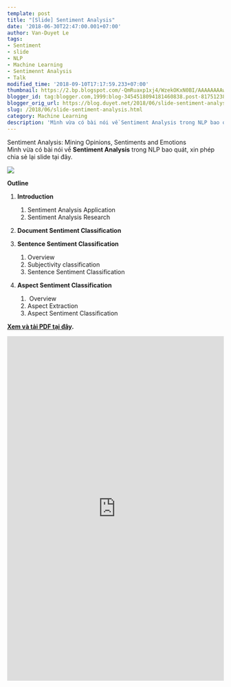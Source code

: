 ```yaml
---
template: post
title: "[Slide] Sentiment Analysis"
date: '2018-06-30T22:47:00.001+07:00'
author: Van-Duyet Le
tags:
- Sentiment
- slide
- NLP
- Machine Learning
- Sentimennt Analysis
- Talk
modified_time: '2018-09-10T17:17:59.233+07:00'
thumbnail: https://2.bp.blogspot.com/-QmRuaxp1xj4/WzekOKxN0BI/AAAAAAAAw1U/hQrM0Ii9mwspi2k1-incTQ-HFilQkHY6wCLcBGAs/s1600/senti.PNG
blogger_id: tag:blogger.com,1999:blog-3454518094181460838.post-8175123839878833896
blogger_orig_url: https://blog.duyet.net/2018/06/slide-sentiment-analysis.html
slug: /2018/06/slide-sentiment-analysis.html
category: Machine Learning
description: 'Mình vừa có bài nói về Sentiment Analysis trong NLP bao quát, xin phép chia sẻ lại slide tại đây.'
---
```


Sentiment Analysis: Mining Opinions, Sentiments and Emotions  
Mình vừa có bài nói về **Sentiment Analysis** trong NLP bao quát, xin phép chia sẻ lại slide tại đây.  
  
![](https://2.bp.blogspot.com/-QmRuaxp1xj4/WzekOKxN0BI/AAAAAAAAw1U/hQrM0Ii9mwspi2k1-incTQ-HFilQkHY6wCLcBGAs/s1600/senti.PNG)

  
**Outline**  

1.  **Introduction**
    1. Sentiment Analysis Application 
    2. Sentiment Analysis Research

2.  **Document Sentiment Classification**
3.  **Sentence Sentiment Classification**
    1.  Overview 
    2.  Subjectivity classification 
    3.  Sentence Sentiment Classification 
4.  **Aspect Sentiment Classification**
    1.   Overview 
    2.  Aspect Extraction 
    3.  Aspect Sentiment Classification

**[Xem và tải PDF tại đây](https://goo.gl/3nEq13).**

<div>
<object data="https://talk.duyet.net/senti/senti.pdf#view=FitH" height="800" type="application/pdf" width="100%">
    <iframe border="0" src="https://talk.duyet.net/senti/senti.pdf#view=FitH" style="border: 0; height: 800px; width: 100%;"></iframe>
</object>
</div>